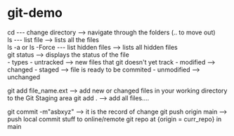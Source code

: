 # git-demo

cd                      --- change directory        -->     navigate through the folders (.. to move out)<br>
ls                      --- list file               -->     lists all the files <br>
ls -a or ls -Force      --- list hidden files       -->     lists all hidden files <br>
git status              --> displays the status of the file <br>
    - types
        - untracked     --> new files that git doesn't yet track
        - modified      --> changed
        - staged        --> file is ready to be commited
        - unmodified    --> unchanged

git add file_name.ext   --> add new or changed files in your working directory to the Git Staging area
git add .               --> add all files....

git commit -m"asbxyz"   --> it is the record of change
git push origin main    --> push local commit stuff to online/remote git repo at {origin = curr_repo} in main